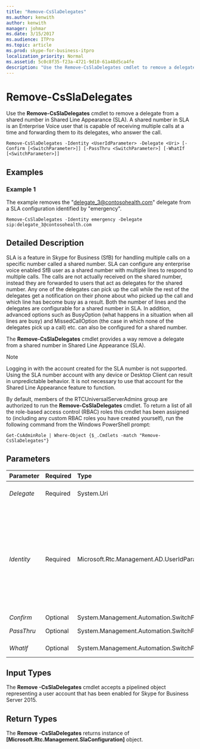 ```yaml
---
title: "Remove-CsSlaDelegates"
ms.author: kenwith
author: kenwith
manager: johmar
ms.date: 3/15/2017
ms.audience: ITPro
ms.topic: article
ms.prod: skype-for-business-itpro
localization_priority: Normal
ms.assetid: 5c0c8f35-f23a-4721-9d10-61a48d5ca4fe
description: "Use the Remove-CsSlaDelegates cmdlet to remove a delegate from a shared number in Shared Line Appearance (SLA). A shared number in SLA is an Enterprise Voice user that is capable of receiving multiple calls at a time and forwarding them to its delegates, who answer the call."
---
```


# Remove-CsSlaDelegates
 
Use the **Remove-CsSlaDelegates** cmdlet to remove a delegate from a shared number in Shared Line Appearance (SLA). A shared number in SLA is an Enterprise Voice user that is capable of receiving multiple calls at a time and forwarding them to its delegates, who answer the call.
  
```
Remove-CsSlaDelegates -Identity <UserIdParameter> -Delegate <Uri> [-Confirm [<SwitchParameter>]] [-PassThru <SwitchParameter>] [-WhatIf [<SwitchParameter>]]

```

## Examples
<a name="Examples"> </a>

### Example 1

The example removes the "delegate_3@contosohealth.com" delegate from a SLA configuration identified by "emergency".
  
```
Remove-CsSlaDelegates -Identity emergency -Delegate sip:delegate_3@contosohealth.com
```

## Detailed Description
<a name="DetailedDescription"> </a>

 SLA is a feature in Skype for Business (SfB) for handling multiple calls on a specific number called a shared number. SLA can configure any enterprise voice enabled SfB user as a shared number with multiple lines to respond to multiple calls. The calls are not actually received on the shared number, instead they are forwarded to users that act as delegates for the shared number. Any one of the delegates can pick up the call while the rest of the delegates get a notification on their phone about who picked up the call and which line has become busy as a result. Both the number of lines and the delegates are configurable for a shared number in SLA. In addition, advanced options such as BusyOption (what happens in a situation when all lines are busy) and MissedCallOption (the case in which none of the delegates pick up a call) etc. can also be configured for a shared number.
  
The **Remove-CsSlaDelegates** cmdlet provides a way remove a delegate from a shared number in Shared Line Appearance (SLA).
  
> [!NOTE]
> Logging in with the account created for the SLA number is not supported. Using the SLA number account with any device or Desktop Client can result in unpredictable behavior. It is not necessary to use that account for the Shared Line Appearance feature to function. 
  
By default, members of the RTCUniversalServerAdmins group are authorized to run the **Remove-CsSlaDelegates** cmdlet. To return a list of all the role-based access control (RBAC) roles this cmdlet has been assigned to (including any custom RBAC roles you have created yourself), run the following command from the Windows PowerShell prompt:
  
```
Get-CsAdminRole | Where-Object {$_.Cmdlets -match "Remove-CsSlaDelegates"}
```

## Parameters
<a name="DetailedDescription"> </a>

|**Parameter**|**Required**|**Type**|**Description**|
|:-----|:-----|:-----|:-----|
| _Delegate_ <br/> |Required  <br/> |System.Uri  <br/> | Specifies the delegate to remove from the shared number specified by the _Identity_ parameter. This parameter requires a valid sip address. <br/> |
| _Identity_ <br/> |Required  <br/> |Microsoft.Rtc.Management.AD.UserIdParameter  <br/> | Indicates the identity of the shared number from which to remove the delegate. <br/>  User identities can be specified using one of five formats: <br/>  SIP address <br/>  Example: sip:kenmyer@litwareinc.com <br/>  User principal name (UPN) <br/>  Example: kenmyer@litwareinc.com <br/>  Domain name and logon name in the form domain\logon <br/>  Example: litwareinc\kenmyer <br/>  Active Directory display name (this form typically requires quotes) <br/>  Example: "Ken Myer" <br/>  Active Directory distinguished name <br/>  Example: CN=KenMyer,CN=Users,DC=Atlanta,DC=Corp,DC=litware,DC=com <br/> |
| _Confirm_ <br/> |Optional  <br/> |System.Management.Automation.SwitchParameter  <br/> |Prompts you for confirmation before executing the command.  <br/> |
| _PassThru_ <br/> |Optional  <br/> |System.Management.Automation.SwitchParameter  <br/> |The presence of the passthru switch causes the cmdlet to pass the current objects through the pipeline.  <br/> |
| _WhatIf_ <br/> |Optional  <br/> |System.Management.Automation.SwitchParameter  <br/> |Describes what would happen if you executed the command without actually executing the command.  <br/> |
   
## Input Types
<a name="InputTypes"> </a>

The **Remove -CsSlaDelegates** cmdlet accepts a pipelined object representing a user account that has been enabled for Skype for Business Server 2015.
  
## Return Types
<a name="ReturnTypes"> </a>

The **Remove -CsSlaDelegates** returns instance of **[Microsoft.Rtc.Management.SlaConfiguration]** object.
  

